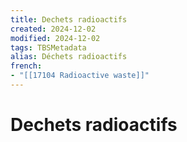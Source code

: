 ```yaml
---
title: Dechets radioactifs
created: 2024-12-02
modified: 2024-12-02
tags: TBSMetadata
alias: Déchets radioactifs
french:
- "[[17104 Radioactive waste]]"
---
```

# Dechets radioactifs
